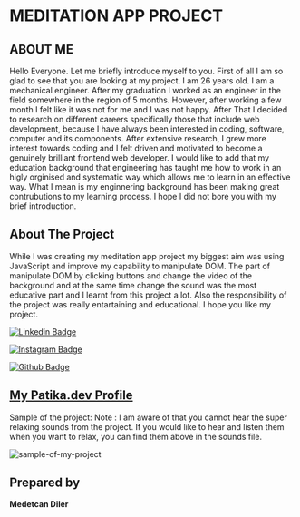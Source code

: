 # MEDITATION APP PROJECT
## ABOUT ME 
Hello Everyone. Let me briefly introduce myself to you. First of all I am so glad to see that you are looking at my project. I am 26 years old. I am a mechanical engineer. After my graduation I worked as an engineer in the field somewhere in the region of 5 months. However, after working a few month I felt like it was not for me and I was not happy. After That I decided to research on different careers specifically those that include web development, because I have always been interested in coding, software, computer and its components. After extensive research, I grew more interest towards coding and I felt driven and motivated to become a genuinely brilliant frontend web developer. I would like to add that my education background that engineering has taught me how to work in an higly orginised and systematic way which allows me to learn in an effective way. What I mean is my enginnering background has been making great contrubutions to my learning process. I hope I did not bore you with my brief introduction.

## About The Project
While I was creating my meditation app project my biggest aim was using JavaScript and improve my capability to manipulate DOM. The part of manipulate DOM by clicking buttons and change the video of the background and at the same time change the sound was the most educative part and I learnt from this project a lot. Also the responsibility of the project was really entartaining and educational. I hope you like my project.

[![Linkedin Badge](https://img.shields.io/badge/LinkedIn-0077B5?style=for-the-badge&logo=linkedin&logoColor=white)](https://www.linkedin.com/in/medetcandiler)

[![Instagram Badge](https://img.shields.io/badge/-Instagram-C13584?style=flat-quare&labelColor=C13584&logo=instagram&logoColor=white&link=link)](https://www.instagram.com/medetdiler/)

[![Github Badge](https://img.shields.io/badge/-Github-000?style=quare&labelColor=000&logo=Github&logoColor=white&link=link)](https://github.com/medetcandiler)

[My Patika.dev Profile](https://app.patika.dev/meddo)
---
Sample of the project: 
Note : I am aware of that you cannot hear the super relaxing sounds from the project. If you would like to hear and listen them when you want to relax, you can find them above in the sounds file.

![sample-of-my-project](https://github.com/medetcandiler/my-meditation-application-project/blob/main/sample-of-the-project.gif)

## Prepared by
**Medetcan Diler**

